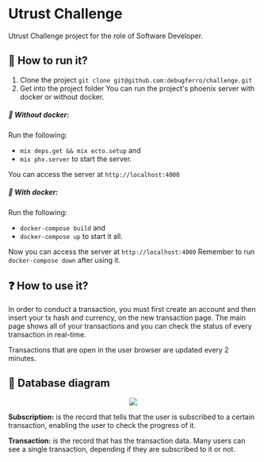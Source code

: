 # Utrust Challenge

Utrust Challenge project for the role of Software Developer.

## 🚀 How to run it?

1. Clone the project `git clone git@github.com:debugferro/challenge.git`
2. Get into the project folder
   You can run the project's phoenix server with docker or without docker.

##### 🤖 Without docker:

Run the following:

- `mix deps.get && mix ecto.setup` and
- `mix phx.server` to start the server.

You can access the server at `http://localhost:4000`

##### 🐳 With docker:

Run the following:

- `docker-compose build` and
- `docker-compose up` to start it all.

Now you can access the server at `http://localhost:4000`
Remember to run `docker-compose down` after using it.

## ❓ How to use it?

In order to conduct a transaction, you must first create an account and then insert your tx hash and currency, on the new transaction page. 
The main page shows all of your transactions and you can check the status of every transaction in real-time.

Transactions that are open in the user browser are updated every 2 minutes.

## 💾 Database diagram

<p align="center">
   <img src="https://i.imgur.com/4iIU7hb.png">
</p>

**Subscription:** is the record that tells that the user is subscribed to a certain transaction, enabling the user to check the progress of it.

**Transaction:** is the record that has the transaction data. Many users can see a single transaction, depending if they are subscribed to it or not.
